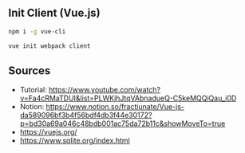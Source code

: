 
## Init Client (Vue.js)

```bash
npm i -g vue-cli

vue init webpack client
```

## Sources

- Tutorial: https://www.youtube.com/watch?v=Fa4cRMaTDUI&list=PLWKjhJtqVAbnadueQ-C5keMQQiQau_i0D
- Notion: https://www.notion.so/fractiunate/Vue-js-da589096bf3b4f56bdf4db3f44e30172?p=bd30a69a046c48bdb001ac75da72b11c&showMoveTo=true
- https://vuejs.org/
- https://www.sqlite.org/index.html